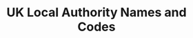---
schema: default
title: UK Local Authority Names and Codes
organization: mySociety
notes: >-
  A list of all Local Authorities in the UK, along with the codes which refer to
  them under various coding systems. Use to combine data published by different
  sources. 
resources:
  - name: Data package with links to multiple formats.
    url: >-
      https://mysociety.github.io/uk_local_authority_names_and_codes/
    format: web
license: ''
category:
  - Groups & Bodies
  - United Kingdom
  - 'GE2017'
maintainer: Alex Parsons
maintainer_email: alex.parsons@mysociety.org
last_modified: ''
more_info: ''
---